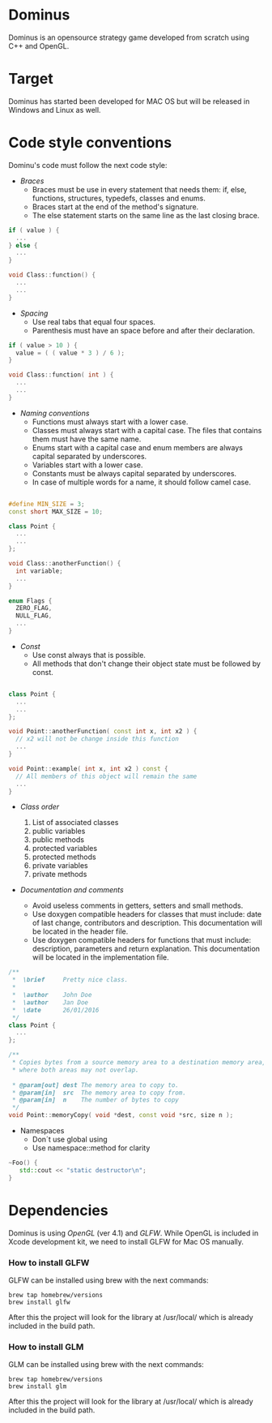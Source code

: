 # Dominus

Dominus is an opensource strategy game developed from scratch using C++ and OpenGL.

# Target
Dominus has started been developed for MAC OS but will be released in Windows and Linux as well.
  
# Code style conventions

Dominu's code must follow the next code style:

* _Braces_
  * Braces must be use in every statement that needs them: if, else, functions, structures, typedefs, classes and enums.
  * Braces start at the end of the method's signature.
  * The else statement starts on the same line as the last closing brace.
  
```cpp
if ( value ) {
  ...
} else {
  ...
}

void Class::function() {
  ...
  ...
}
```
  
* _Spacing_
  * Use real tabs that equal four spaces.
  * Parenthesis must have an space before and after their declaration.

```cpp
if ( value > 10 ) {
  value = ( ( value * 3 ) / 6 );
}

void Class::function( int ) {
  ...
  ...
}
```

* _Naming conventions_
  * Functions must always start with a lower case.
  * Classes must always start with a capital case. The files that contains them must have the same name.
  * Enums start with a capital case and enum members are always capital separated by underscores.
  * Variables start with a lower case.
  * Constants must be always capital separated by underscores.
  * In case of multiple words for a name, it should follow camel case.
  
```cpp

#define MIN_SIZE = 3;
const short MAX_SIZE = 10;

class Point {
  ...
  ...
};

void Class::anotherFunction() {
  int variable;
  ...
}

enum Flags {
  ZERO_FLAG,
  NULL_FLAG,
  ...
}
```

* _Const_
  * Use const always that is possible.
  * All methods that don't change their object state must be followed by const.

```cpp

class Point {
  ...
  ...
};

void Point::anotherFunction( const int x, int x2 ) {
  // x2 will not be change inside this function
  ...
}

void Point::example( int x, int x2 ) const {
  // All members of this object will remain the same
  ...
}
```

* _Class order_
  1. List of associated classes
  2. public variables
  3. public methods
  4. protected variables
  5. protected methods
  6. private variables
  7. private methods

* _Documentation and comments_
  * Avoid useless comments in getters, setters and small methods.
  * Use doxygen compatible headers for classes that must include: date of last change, contributors and description. This documentation will be located in the header file.
  * Use doxygen compatible headers for functions that must include: description, parameters and return explanation. This documentation will be located in the implementation file.


```cpp  
/** 
 *  \brief     Pretty nice class.
 *  
 *  \author    John Doe
 *  \author    Jan Doe
 *  \date      26/01/2016
 */
class Point {
  ...
};

/**
 * Copies bytes from a source memory area to a destination memory area,
 * where both areas may not overlap.
 
 * @param[out] dest The memory area to copy to.
 * @param[in]  src  The memory area to copy from.
 * @param[in]  n    The number of bytes to copy
 */
void Point::memoryCopy( void *dest, const void *src, size n );
```

* Namespaces
  * Don´t use global using
  * Use namespace::method for clarity

```cpp  
~Foo() {
   std::cout << "static destructor\n";
}
```

# Dependencies

Dominus is using *OpenGL* (ver 4.1) and *GLFW*. While OpenGL is included in Xcode development kit, we need to install GLFW for Mac OS manually.

### How to install GLFW

GLFW can be installed using brew with the next commands:

```shell
brew tap homebrew/versions
brew install glfw
```

After this the project will look for the library at /usr/local/ which is already included in the build path.

### How to install GLM

GLM can be installed using brew with the next commands:

```shell
brew tap homebrew/versions
brew install glm
```

After this the project will look for the library at /usr/local/ which is already included in the build path.
